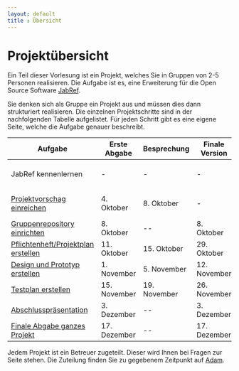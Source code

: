 ```yaml
---
layout: default
title : Übersicht
---
```


# Projektübersicht

Ein Teil dieser Vorlesung ist ein Projekt, welches Sie in Gruppen von 2-5 Personen realisieren. 
Die Aufgabe ist es, eine Erweiterung für die Open Source Software [JabRef](https://www.jabref.org/). 

Sie denken sich als Gruppe ein Projekt aus und müssen dies dann strukturiert realisieren. Die einzelnen Projektschritte sind in der nachfolgenden Tabelle aufgelistet. Für jeden Schritt gibt es eine eigene Seite, welche die Aufgabe genauer beschreibt.


| Aufgabe |  Erste Abgabe | Besprechung | Finale Version | Bemerkung |
|---------|--------|---------------------|---------|-----------|
| JabRef kennenlernen | - | - | - | Eigene Experimente / Übungen 1 - 4 |
| [Projektvorschag einreichen](./projektvorschlag.md)  | 4. Oktober | 8. Oktober | - | Projektbeginn ist der 8. Oktober |
| [Gruppenrepository einrichten](./group-repository) | 8. Oktober | --   | 8. Oktober | | 
| [Pflichtenheft/Projektplan erstellen](./requirements) | 11. Oktober | 15. Oktober  | 29. Oktober |  | 
| [Design und Prototyp erstellen](./technical-doc) | 1. November | 5. November | 12. November | |
| [Testplan erstellen](./testplan) | 15. November | 19. November | 26. November| |
| [Abschlusspräsentation](./presentation) | 3. Dezember |  --  | 3. Dezember | Präsentationen vor Ort | 
| [Finale Abgabe ganzes Projekt](./submission) | 17. Dezember | --  | 17. Dezember |



Jedem Projekt ist ein Betreuer zugeteilt. Dieser wird Ihnen bei Fragen zur Seite stehen. Die Zuteilung finden Sie zu gegebenem Zeitpunkt auf [Adam](https://adam.unibas.ch/goto_adam_crs_1738211.html).


